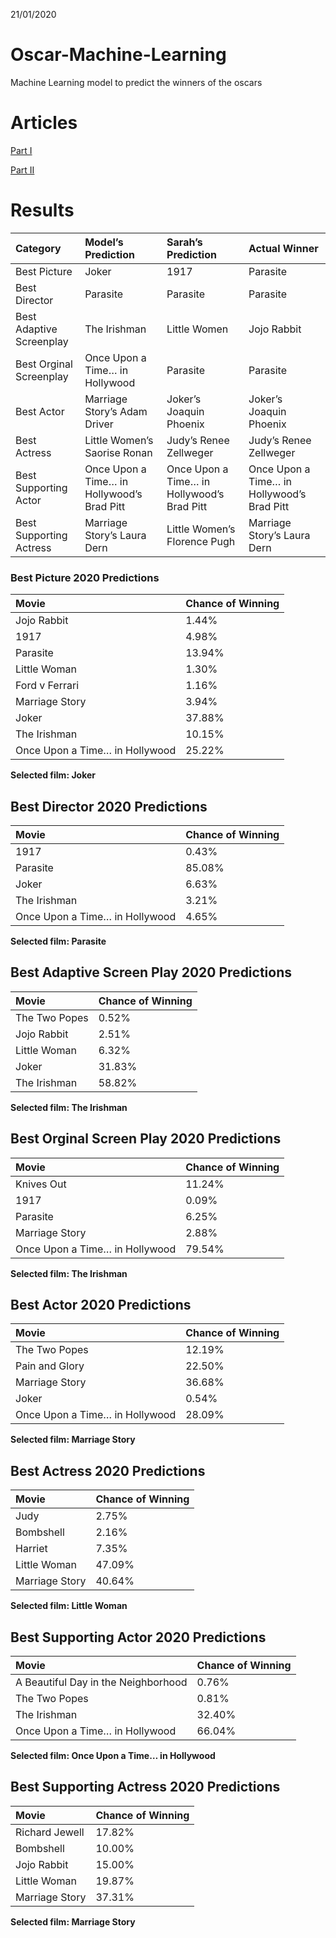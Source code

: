 21/01/2020

# Oscar-Machine-Learning

Machine Learning model to predict the winners of the oscars

# Articles

[Part
I](https://www.linkedin.com/pulse/oscar-machine-learning-model-vs-data-scientists-girlfriend-thomas-pin/)

[Part
II](https://www.linkedin.com/pulse/oscar-machine-learning-model-vs-data-scientists-girlfriend-thomas-pin-1f/?published=t&trackingId=q5s3hDx5E6yG81zwH1XdjA%3D%3D)

# Results

| Category                 | Model’s Prediction                         | Sarah’s Prediction                         | Actual Winner                              |
| :----------------------- | :----------------------------------------- | :----------------------------------------- | :----------------------------------------- |
| Best Picture             | Joker                                      | 1917                                       | Parasite                                   |
| Best Director            | Parasite                                   | Parasite                                   | Parasite                                   |
| Best Adaptive Screenplay | The Irishman                               | Little Women                               | Jojo Rabbit                                |
| Best Orginal Screenplay  | Once Upon a Time… in Hollywood             | Parasite                                   | Parasite                                   |
| Best Actor               | Marriage Story’s Adam Driver               | Joker’s Joaquin Phoenix                    | Joker’s Joaquin Phoenix                    |
| Best Actress             | Little Women’s Saorise Ronan               | Judy’s Renee Zellweger                     | Judy’s Renee Zellweger                     |
| Best Supporting Actor    | Once Upon a Time… in Hollywood’s Brad Pitt | Once Upon a Time… in Hollywood’s Brad Pitt | Once Upon a Time… in Hollywood’s Brad Pitt |
| Best Supporting Actress  | Marriage Story’s Laura Dern                | Little Women’s Florence Pugh               | Marriage Story’s Laura Dern                |

### Best Picture 2020 Predictions

| Movie                          | Chance of Winning |
| :----------------------------- | :---------------- |
| Jojo Rabbit                    | 1.44%             |
| 1917                           | 4.98%             |
| Parasite                       | 13.94%            |
| Little Woman                   | 1.30%             |
| Ford v Ferrari                 | 1.16%             |
| Marriage Story                 | 3.94%             |
| Joker                          | 37.88%            |
| The Irishman                   | 10.15%            |
| Once Upon a Time… in Hollywood | 25.22%            |

**Selected film: Joker**

## Best Director 2020 Predictions

| Movie                          | Chance of Winning |
| :----------------------------- | :---------------- |
| 1917                           | 0.43%             |
| Parasite                       | 85.08%            |
| Joker                          | 6.63%             |
| The Irishman                   | 3.21%             |
| Once Upon a Time… in Hollywood | 4.65%             |

**Selected film: Parasite**

## Best Adaptive Screen Play 2020 Predictions

| Movie         | Chance of Winning |
| :------------ | :---------------- |
| The Two Popes | 0.52%             |
| Jojo Rabbit   | 2.51%             |
| Little Woman  | 6.32%             |
| Joker         | 31.83%            |
| The Irishman  | 58.82%            |

**Selected film: The Irishman**

## Best Orginal Screen Play 2020 Predictions

| Movie                          | Chance of Winning |
| :----------------------------- | :---------------- |
| Knives Out                     | 11.24%            |
| 1917                           | 0.09%             |
| Parasite                       | 6.25%             |
| Marriage Story                 | 2.88%             |
| Once Upon a Time… in Hollywood | 79.54%            |

**Selected film: The Irishman**

## Best Actor 2020 Predictions

| Movie                          | Chance of Winning |
| :----------------------------- | :---------------- |
| The Two Popes                  | 12.19%            |
| Pain and Glory                 | 22.50%            |
| Marriage Story                 | 36.68%            |
| Joker                          | 0.54%             |
| Once Upon a Time… in Hollywood | 28.09%            |

**Selected film: Marriage Story**

## Best Actress 2020 Predictions

| Movie          | Chance of Winning |
| :------------- | :---------------- |
| Judy           | 2.75%             |
| Bombshell      | 2.16%             |
| Harriet        | 7.35%             |
| Little Woman   | 47.09%            |
| Marriage Story | 40.64%            |

**Selected film: Little Woman**

## Best Supporting Actor 2020 Predictions

| Movie                               | Chance of Winning |
| :---------------------------------- | :---------------- |
| A Beautiful Day in the Neighborhood | 0.76%             |
| The Two Popes                       | 0.81%             |
| The Irishman                        | 32.40%            |
| Once Upon a Time… in Hollywood      | 66.04%            |

**Selected film: Once Upon a Time… in Hollywood**

## Best Supporting Actress 2020 Predictions

| Movie          | Chance of Winning |
| :------------- | :---------------- |
| Richard Jewell | 17.82%            |
| Bombshell      | 10.00%            |
| Jojo Rabbit    | 15.00%            |
| Little Woman   | 19.87%            |
| Marriage Story | 37.31%            |

**Selected film: Marriage Story**
